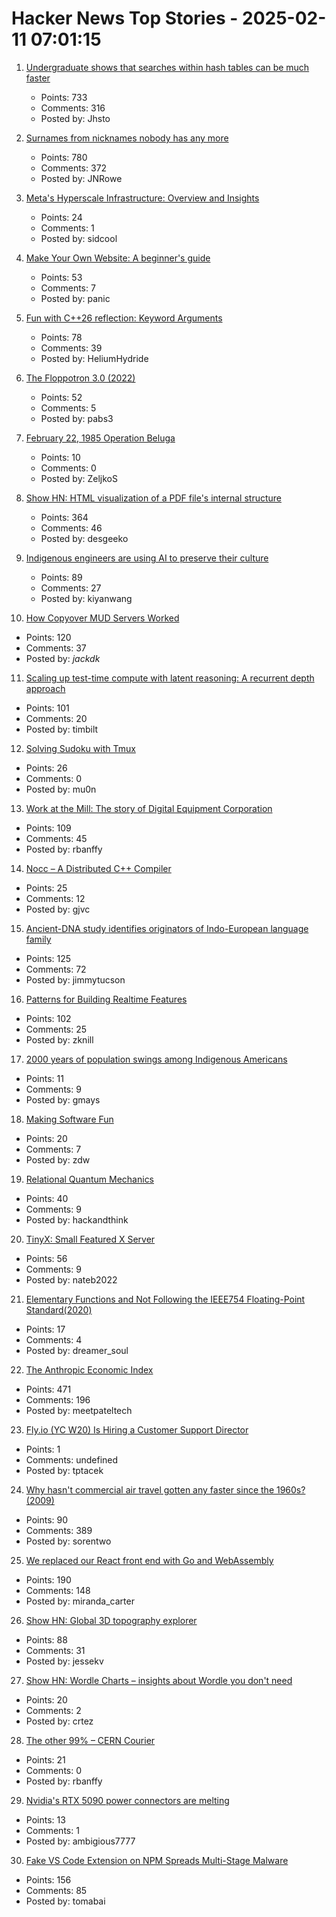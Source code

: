 # Hacker News Top Stories - 2025-02-11 07:01:15

1. [Undergraduate shows that searches within hash tables can be much faster](https://www.quantamagazine.org/undergraduate-upends-a-40-year-old-data-science-conjecture-20250210/)
   - Points: 733
   - Comments: 316
   - Posted by: Jhsto

2. [Surnames from nicknames nobody has any more](https://blog.plover.com/lang/etym/nickname-names.html)
   - Points: 780
   - Comments: 372
   - Posted by: JNRowe

3. [Meta's Hyperscale Infrastructure: Overview and Insights](https://cacm.acm.org/research/metas-hyperscale-infrastructure-overview-and-insights/)
   - Points: 24
   - Comments: 1
   - Posted by: sidcool

4. [Make Your Own Website: A beginner's guide](https://web.pixelshannon.com/make/)
   - Points: 53
   - Comments: 7
   - Posted by: panic

5. [Fun with C++26 reflection: Keyword Arguments](https://pydong.org/posts/KwArgs/)
   - Points: 78
   - Comments: 39
   - Posted by: HeliumHydride

6. [The Floppotron 3.0 (2022)](https://silent.org.pl/home/2022/06/13/the-floppotron-3-0/)
   - Points: 52
   - Comments: 5
   - Posted by: pabs3

7. [February 22, 1985 Operation Beluga](https://todayinhistory.blog/2024/02/22/february-22-1985-operation-beluga/)
   - Points: 10
   - Comments: 0
   - Posted by: ZeljkoS

8. [Show HN: HTML visualization of a PDF file's internal structure](https://github.com/desgeeko/pdfsyntax/blob/main/docs/browse.md)
   - Points: 364
   - Comments: 46
   - Posted by: desgeeko

9. [Indigenous engineers are using AI to preserve their culture](https://www.nbcnews.com/tech/innovation/indigenous-engineers-are-using-ai-preserve-culture-rcna176012)
   - Points: 89
   - Comments: 27
   - Posted by: kiyanwang

10. [How Copyover MUD Servers Worked](http://jackkelly.name/blog/archives/2025/02/06/how_copyover_mud_servers_worked/)
   - Points: 120
   - Comments: 37
   - Posted by: _jackdk_

11. [Scaling up test-time compute with latent reasoning: A recurrent depth approach](https://arxiv.org/abs/2502.05171)
   - Points: 101
   - Comments: 20
   - Posted by: timbilt

12. [Solving Sudoku with Tmux](https://willhbr.net/2024/12/27/solving-sudoku-with-tmux/)
   - Points: 26
   - Comments: 0
   - Posted by: mu0n

13. [Work at the Mill: The story of Digital Equipment Corporation](https://www.abortretry.fail/p/work-at-the-mill)
   - Points: 109
   - Comments: 45
   - Posted by: rbanffy

14. [Nocc – A Distributed C++ Compiler](https://github.com/VKCOM/nocc)
   - Points: 25
   - Comments: 12
   - Posted by: gjvc

15. [Ancient-DNA study identifies originators of Indo-European language family](https://hms.harvard.edu/news/ancient-dna-study-identifies-originators-indo-european-language-family)
   - Points: 125
   - Comments: 72
   - Posted by: jimmytucson

16. [Patterns for Building Realtime Features](https://zknill.io/posts/patterns-for-building-realtime/)
   - Points: 102
   - Comments: 25
   - Posted by: zknill

17. [2000 years of population swings among Indigenous Americans](https://www.science.org/content/article/tally-bones-artifacts-reveals-2000-years-population-swings-among-indigenous-americans)
   - Points: 11
   - Comments: 9
   - Posted by: gmays

18. [Making Software Fun](https://furbo.org/2025/02/07/making-software-fun/)
   - Points: 20
   - Comments: 7
   - Posted by: zdw

19. [Relational Quantum Mechanics](https://plato.stanford.edu/entries/qm-relational/)
   - Points: 40
   - Comments: 9
   - Posted by: hackandthink

20. [TinyX: Small Featured X Server](https://github.com/tinycorelinux/tinyx)
   - Points: 56
   - Comments: 9
   - Posted by: nateb2022

21. [Elementary Functions and Not Following the IEEE754 Floating-Point Standard(2020)](http://www.hlsl.co.uk/blog/2020/1/29/ieee754-is-not-followed)
   - Points: 17
   - Comments: 4
   - Posted by: dreamer_soul

22. [The Anthropic Economic Index](https://www.anthropic.com/news/the-anthropic-economic-index)
   - Points: 471
   - Comments: 196
   - Posted by: meetpateltech

23. [Fly.io (YC W20) Is Hiring a Customer Support Director](undefined)
   - Points: 1
   - Comments: undefined
   - Posted by: tptacek

24. [Why hasn't commercial air travel gotten any faster since the 1960s? (2009)](https://engineering.mit.edu/engage/ask-an-engineer/why-hasnt-commercial-air-travel-gotten-any-faster-since-the-1960s/)
   - Points: 90
   - Comments: 389
   - Posted by: sorentwo

25. [We replaced our React front end with Go and WebAssembly](https://dagger.io/blog/replaced-react-with-go)
   - Points: 190
   - Comments: 148
   - Posted by: miranda_carter

26. [Show HN: Global 3D topography explorer](https://topography.jessekv.com)
   - Points: 88
   - Comments: 31
   - Posted by: jessekv

27. [Show HN: Wordle Charts – insights about Wordle you don't need](https://www.wordlecharts.crtez.dev/)
   - Points: 20
   - Comments: 2
   - Posted by: crtez

28. [The other 99% – CERN Courier](https://cerncourier.com/a/the-other-99/)
   - Points: 21
   - Comments: 0
   - Posted by: rbanffy

29. [Nvidia's RTX 5090 power connectors are melting](https://www.theverge.com/news/609207/nvidia-rtx-5090-power-connector-melting-burning-issues)
   - Points: 13
   - Comments: 1
   - Posted by: ambigious7777

30. [Fake VS Code Extension on NPM Spreads Multi-Stage Malware](https://www.mend.io/blog/fake-vs-code-extension-on-npm-spreads-multi-stage-malware/)
   - Points: 156
   - Comments: 85
   - Posted by: tomabai

